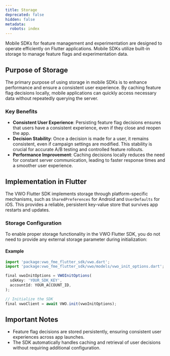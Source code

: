 ```yaml
---
title: Storage
deprecated: false
hidden: false
metadata:
  robots: index
---
```

Mobile SDKs for feature management and experimentation are designed to operate efficiently on Flutter applications. Mobile SDKs utilize built-in storage to manage feature flags and experimentation data.

## Purpose of Storage

The primary purpose of using storage in mobile SDKs is to enhance performance and ensure a consistent user experience. By caching feature flag decisions locally, mobile applications can quickly access necessary data without repeatedly querying the server.

### Key Benefits

* **Consistent User Experience**: Persisting feature flag decisions ensures that users have a consistent experience, even if they close and reopen the app.
* **Decision Stability**: Once a decision is made for a user, it remains consistent, even if campaign settings are modified. This stability is crucial for accurate A/B testing and controlled feature rollouts.
* **Performance Improvement**: Caching decisions locally reduces the need for constant server communication, leading to faster response times and a smoother user experience.

## Implementation in Flutter

The VWO Flutter SDK implements storage through platform-specific mechanisms, such as `SharedPreferences` for Android and `UserDefaults` for iOS. This provides a reliable, persistent key-value store that survives app restarts and updates.

### Storage Configuration

To enable proper storage functionality in the VWO Flutter SDK, you do not need to provide any external storage parameter during initialization:

#### Example

```javascript Dart
import 'package:vwo_fme_flutter_sdk/vwo.dart';
import 'package:vwo_fme_flutter_sdk/vwo/models/vwo_init_options.dart';

final vwoInitOptions = VWOInitOptions(
  sdkKey: 'YOUR_SDK_KEY',
  accountId: YOUR_ACCOUNT_ID,
);

// Initialize the SDK
final vwoClient = await VWO.init(vwoInitOptions);
```

## Important Notes

* Feature flag decisions are stored persistently, ensuring consistent user experiences across app launches.
* The SDK automatically handles caching and retrieval of user decisions without requiring additional configuration.